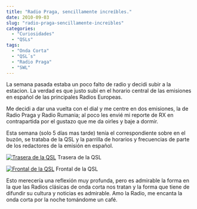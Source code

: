 ```yaml
---
title: "Radio Praga, sencillamente increíbles."
date: 2010-09-03
slug: "radio-praga-sencillamente-increibles"
categories:
  - "Curiosidades"
  - "QSLs"
tags:
  - "Onda Corta"
  - "QSL´s"
  - "Radio Praga"
  - "SWL"
---
```


La semana pasada estaba un poco falto de radio y decidi subir a la estacion. La verdad es que justo subí en el horario central de las emisiones en español de las principales Radios Europeas.

Me decidi a dar una vuelta con el dial y me centre en dos emisiones, la de Radio Praga y Radio Rumania; al poco les envié mi reporte de RX en contrapartida por el gustazo que me da oirles y baje a dormir.

Esta semana (solo 5 días mas tarde) tenía el correspondiente sobre en el buzón, se trataba de la QSL y la parrilla de horarios y frecuencias de parte de los redactores de la emisión en español.

[![Trasera de la QSL](https://www.eb1tr.com/wp-content/uploads/2010/09/qsl_back-e1283547827395-150x150.jpg)](https://www.eb1tr.com/wp-content/uploads/2010/09/qsl_back-e1283547827395.jpg)
     Trasera de la QSL 

[![Frontal de la QSL](https://www.eb1tr.com/wp-content/uploads/2010/09/qsl_front-e1283547879973-150x150.jpg)](https://www.eb1tr.com/wp-content/uploads/2010/09/qsl_front-e1283547879973.jpg)
     Frontal de la QSL 
  


Esto merecería una reflexión muy profunda, pero es admirable la forma en la que las Radios clásicas de onda corta nos tratan y la forma que tiene de difundir su cultura y noticias es admirable. Amo la Radio, me encanta la onda corta por la noche tomándome un café.
